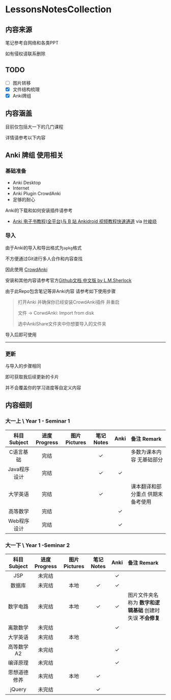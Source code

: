 # LessonsNotesCollection

## 内容来源

笔记参考自网络和各类PPT

如有侵权请联系删除

## TODO

- [ ] 图片转移
- [x] 文件结构梳理
- [x] Anki牌组

## 内容涵盖

目前仅包括大一下的几门课程

详情请参考以下内容

## Anki 牌组 使用相关

### 基础准备

- Anki Desktop
- Internet
- Anki Plugin CrowdAnki
- 足够的耐心

Anki的下载和如何安装插件请参考

- [Anki 电子书教程(全平台)与 B 站 Ankidroid 视频教程快速通道](https://zhuanlan.zhihu.com/p/61564332) via [叶峻峣](https://www.zhihu.com/people/L.M.Sherlock)

### 导入

由于Anki的导入和导出格式为`apkg`格式

不方便通过Git进行多人合作和内容查找

因此使用 [CrowdAnki](https://ankiweb.net/shared/info/1788670778)

安装和其他内容请参考官方[Github文档 中文版 by L.M.Sherlock](https://github.com/Stvad/CrowdAnki/blob/master/README.zh_CN.md)

由于此Repo包含笔记等非Anki内容 请参考如下使用步骤

> 打开Anki 并确保你已经安装CrowdAnki插件 并重启
>
> 文件 -> CorwdAnki: Import from disk 
>
> 选中AnkiShare文件夹中你想要导入的文件夹

导入后即可使用

---

### 更新

与导入的步骤相同

即可获取我后续更新的卡片

并不会覆盖你的学习进度等自定义内容





## 内容细则

### 大一上 \ Year 1 - Seminar 1

| 科目 Subject | 进度 Progress | 图片 Pictures | 笔记 Notes | Anki | 备注 Remark                       |
| :----------: | :-----------: | :-----------: | :--------: | :--: | :-------------------------------- |
|  C语言基础   |     完结      |               |     ✓      |      | 多数为课本内容 无基础部分         |
| Java程序设计 |     完结      |               |     ✓      |  ✓   |                                   |
|   大学英语   |     完结      |               |     ✓      |      | 课本翻译和部分重点 供期末备考使用 |
|   高等数学   |     完结      |               |            |  ✓   |                                   |
| Web程序设计  |     完结      |               |            |  ✓   |                                   |



### 大一下 \ Year 1 -Seminar 2

| 科目 Subject | 进度 Progress | 图片 Pictures | 笔记Notes | Anki | 备注 Remark                                                 |
| :----------: | :-----------: | :-----------: | :-------: | :--: | :---------------------------------------------------------- |
|     JSP      |    未完结     |               |           |  ✓   |                                                             |
|    数据库    |    未完结     |     本地      |     ✓     |  ✓   |                                                             |
|   数字电路   |    未完结     |     本地      |     ✓     |  ✓   | 图片文件夹名称为 **数字和逻辑基础** 创建时失误 **不会修复** |
|   离散数学   |    未完结     |               |           |  ✓   |                                                             |
|   大学英语   |    未完结     |     本地      |           |      |                                                             |
|  高等数学A2  |    未完结     |               |           |  ✓   |                                                             |
|   编译原理   |    未完结     |               |           |  ✓   |                                                             |
| 思想道德修养 |    未完结     |     本地      |     ✓     |      |                                                             |
|    jQuery    |    未完结     |               |     ✓     |      |                                                             |

